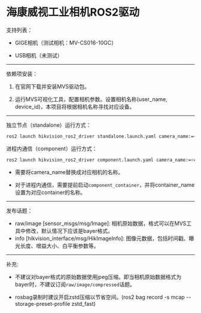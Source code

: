 # 海康威视工业相机ROS2驱动

支持列表：

* GIGE相机（测试相机：MV-CS016-10GC）

* USB相机（未测试）

---

依赖项安装：

1. 在官网下载并安装MVS驱动包。

2. 运行MVS可视化工具，配置相机参数。设置相机名称(user_name, device_id)，本项目将根据相机名称寻找对应设备。

---

独立节点（standalone）运行方式：

```bash
ros2 launch hikvision_ros2_driver standalone.launch.yaml camera_name:=<camera_name>
```

进程内通信（component）运行方式：

```bash
ros2 launch hikvision_ros2_driver component.launch.yaml camera_name:=<camera_name> container_name:=<container_name>
```

* 需要将camera_name替换成对应相机的名称。

* 对于进程内通信，需要提前启动`component_container`，并将container_name设置为对应container的名称。

---

发布话题：

* raw/image [sensor_msgs/msg/Image]: 相机原始数据，格式可以在MVS工具中修改，默认情况下应该是bayer格式。
* info [hikvision_interface/msg/HikImageInfo]: 图像元数据，包括时间戳、曝光长度、增益大小、白平衡参数等。

---

补充:

* 不建议对bayer格式的原始数据使用jpeg压缩。即当相机原始数据格式为bayer时，不建议订阅`raw/image/compressed`话题。

* rosbag录制时建议开启zstd压缩以节省空间。(ros2 bag record -s mcap --storage-preset-profile zstd_fast)